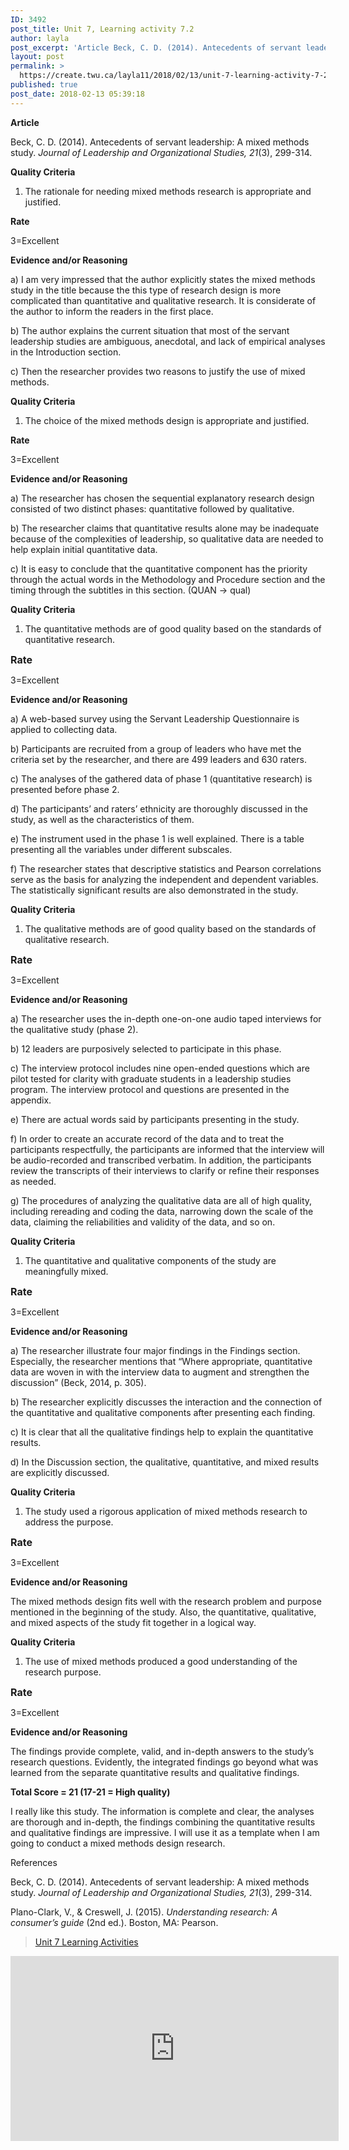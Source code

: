 ```yaml
---
ID: 3492
post_title: Unit 7, Learning activity 7.2
author: layla
post_excerpt: 'Article Beck, C. D. (2014). Antecedents of servant leadership: A mixed methods study. Journal of Leadership and Organizational Studies, 21(3), 299-314. Quality Criteria 1. The rationale for needing mixed methods research is appropriate and justified. Rate 3=Excellent Evidence and/or Reasoning a) I am very impressed that the author explicitly states the mixed methods study in &hellip; <p><a href="https://create.twu.ca/layla11/2018/02/13/unit-7-learning-activity-7-2/">Continue reading<span> "Unit 7, Learning activity 7.2"</span></a></p>'
layout: post
permalink: >
  https://create.twu.ca/layla11/2018/02/13/unit-7-learning-activity-7-2/
published: true
post_date: 2018-02-13 05:39:18
---
```

<strong>Article</strong>

Beck, C. D. (2014). Antecedents of servant leadership: A mixed methods study. <em>Journal of Leadership and Organizational Studies, 21</em>(3), 299-314.

<strong>Quality Criteria</strong>

<ol>
<li>The rationale for needing mixed methods research is appropriate and justified.</li>
</ol>

<strong>Rate</strong>

3=Excellent

<strong>Evidence and/or Reasoning</strong>

a) I am very impressed that the author explicitly states the mixed methods study in the title because the this type of research design is more complicated than quantitative and qualitative research. It is considerate of the author to inform the readers in the first place.

b) The author explains the current situation that most of the servant leadership studies are ambiguous, anecdotal, and lack of empirical analyses in the Introduction section.

c) Then the researcher provides two reasons to justify the use of mixed methods.

<strong>Quality Criteria</strong>

<ol>
<li>The choice of the mixed methods design is appropriate and justified.</li>
</ol>

<strong>Rate</strong>

3=Excellent

<strong>Evidence and/or Reasoning</strong>

a) The researcher has chosen the sequential explanatory research design consisted of two distinct phases: quantitative followed by qualitative.

b) The researcher claims that quantitative results alone may be inadequate because of the complexities of leadership, so qualitative data are needed to help explain initial quantitative data.

c) It is easy to conclude that the quantitative component has the priority through the actual words in the Methodology and Procedure section and the timing through the subtitles in this section. (QUAN → qual)

<strong>Quality Criteria</strong>

<ol>
<li>The quantitative methods are of good quality based on the standards of quantitative research.</li>
</ol>

<strong style="font-size: 1rem">Rate</strong>

3=Excellent

<strong>Evidence and/or Reasoning</strong>

a) A web-based survey using the Servant Leadership Questionnaire is applied to collecting data.

b) Participants are recruited from a group of leaders who have met the criteria set by the researcher, and there are 499 leaders and 630 raters.

c) The analyses of the gathered data of phase 1 (quantitative research) is presented before phase 2.

d) The participants’ and raters&#8217; ethnicity are thoroughly discussed in the study, as well as the characteristics of them.

e) The instrument used in the phase 1 is well explained. There is a table presenting all the variables under different subscales.

f) The researcher states that descriptive statistics and Pearson correlations serve as the basis for analyzing the independent and dependent variables. The statistically significant results are also demonstrated in the study.

<strong>Quality Criteria</strong>

<ol>
<li>The qualitative methods are of good quality based on the standards of qualitative research.</li>
</ol>

<strong style="font-size: 1rem">Rate</strong>

3=Excellent

<strong>Evidence and/or Reasoning</strong>

a) The researcher uses the in-depth one-on-one audio taped interviews for the qualitative study (phase 2).

b) 12 leaders are purposively selected to participate in this phase.

c) The interview protocol includes nine open-ended questions which are pilot tested for clarity with graduate students in a leadership studies program. The interview protocol and questions are presented in the appendix.

e) There are actual words said by participants presenting in the study.

f) In order to create an accurate record of the data and to treat the participants respectfully, the participants are informed that the interview will be audio-recorded and transcribed verbatim. In addition, the participants review the transcripts of their interviews to clarify or refine their responses as needed.

g) The procedures of analyzing the qualitative data are all of high quality, including rereading and coding the data, narrowing down the scale of the data, claiming the reliabilities and validity of the data, and so on.

<strong>Quality Criteria</strong>

<ol>
<li>The quantitative and qualitative components of the study are meaningfully mixed.</li>
</ol>

<strong style="font-size: 1rem">Rate</strong>

3=Excellent

<strong>Evidence and/or Reasoning</strong>

a) The researcher illustrate four major findings in the Findings section. Especially, the researcher mentions that &#8220;Where appropriate, quantitative data are woven in with the interview data to augment and strengthen the discussion&#8221; (Beck, 2014, p. 305).

b) The researcher explicitly discusses the interaction and the connection of the quantitative and qualitative components after presenting each finding.

c) It is clear that all the qualitative findings help to explain the quantitative results.

d) In the Discussion section, the qualitative, quantitative, and mixed results are explicitly discussed.

<strong>Quality Criteria</strong>

<ol>
<li>The study used a rigorous application of mixed methods research to address the purpose.</li>
</ol>

<strong style="font-size: 1rem">Rate</strong>

3=Excellent

<strong>Evidence and/or Reasoning</strong>

The mixed methods design fits well with the research problem and purpose mentioned in the beginning of the study. Also, the quantitative, qualitative, and mixed aspects of the study fit together in a logical way.

<strong>Quality Criteria</strong>

<ol>
<li>The use of mixed methods produced a good understanding of the research purpose.</li>
</ol>

<strong style="font-size: 1rem">Rate</strong>

3=Excellent

<strong>Evidence and/or Reasoning</strong>

The findings provide complete, valid, and in-depth answers to the study&#8217;s research questions. Evidently, the integrated findings go beyond what was learned from the separate quantitative results and qualitative findings.

<strong>Total Score = 21 (17-21 = High quality)</strong>

I really like this study. The information is complete and clear, the analyses are thorough and in-depth, the findings combining the quantitative results and qualitative findings are impressive. I will use it as a template when I am going to conduct a mixed methods design research.

References

Beck, C. D. (2014). Antecedents of servant leadership: A mixed methods study. <em>Journal of Leadership and Organizational Studies, 21</em>(3), 299-314.

Plano-Clark, V., &amp; Creswell, J. (2015). <em>Understanding research: A consumer’s guide</em> (2nd ed.). Boston, MA: Pearson.

<blockquote class="wp-embedded-content" data-secret="pK0yo77bSo"><a href="https://create.twu.ca/ldrs591-sp18/unit-7-learning-activities/">Unit 7 Learning Activities</a></p></blockquote>



<iframe class="wp-embedded-content" sandbox="allow-scripts" security="restricted" src="https://create.twu.ca/ldrs591-sp18/unit-7-learning-activities/embed/#?secret=pK0yo77bSo" data-secret="pK0yo77bSo" width="525" height="296" title="&#8220;Unit 7 Learning Activities&#8221; &#8212; Leadership 591: Scholarly Inquiry" frameborder="0" marginwidth="0" marginheight="0" scrolling="no"></iframe>